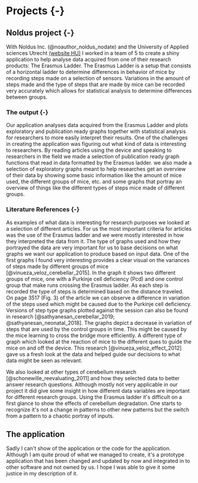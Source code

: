# Projects {-}




## Noldus project {-}

With Noldus Inc. (@noauthor_noldus_nodate) and the University of Applied sciences Utrecht [(website HU)](https://www.hu.nl/) I worked in a team of 5 to create a shiny application to help analyse data acquired from one of their research products: The Erasmus Ladder. The Erasmus Ladder is a setup that consists of a horizontal ladder to determine differences in behavior of mice by recording steps made on a selection of sensors. Variations in the amount of steps made and the type of steps that are made by mice can be recorded very accurately which allows for statistical analysis to determine differences between groups. 

### The output {-}

Our application analyses data acquired from the Erasmus Ladder and plots exploratory and publication ready graphs together with statistical analysis for researchers to more easily interpret their results. One of the challenges in creating the application was figuring out what kind of data is interesting to researchers. By reading articles using the device and speaking to researchers in the field we made a selection of publication ready graph functions that read in data formatted by the Erasmus ladder. we also made a selection of exploratory graphs meant to help researches get an overview of their data by showing some basic information like the amount of mice used, the different groups of mice, etc. and some graphs that portray an overview of things like the different types of steps mice made of different groups. 

### Literature References {-}

As examples of what data is interesting for research purposes we looked at a selection of different articles. For us the most important criteria for articles was the use of the Erasmus ladder and we were mostly interested in how they interpreted the data from it. The type of graphs used and how they portrayed the data are very important for us to base decisions on what graphs we want our application to produce based on input data. One of the first graphs I found very interesting provides a clear visual on the variances of steps made by different groups of mice [@vinueza_veloz_cerebellar_2015]. In the graph it shows two different groups of mice, one with a Purkinje cell deficiency (Pcd) and one control group that make runs crossing the Erasmus ladder. As each step is recorded the type of steps is determined based on the distance traveled. On page 3517 (Fig. 3) of the article we can observe a difference in variation of the steps used which might be caused due to the Purkinje cell deficiency. 
Versions of step type graphs plotted against the session can also be found in research [@sathyanesan_cerebellar_2019; @sathyanesan_neonatal_2018]. The graphs depict a decrease in variation of steps that are used by the control groups in time. This might be caused by the mice learning to cross the bridge more efficiently. A different type of graph which looked at the reaction of mice to the different ques to guide the mice on and off the device. This research [@vinueza_veloz_effect_2012] gave us a fresh look at the data and helped guide our decisions to what data might be seen as relevant. 

We also looked at other types of cerebellum research [@schonewille_reevaluating_2011] and how they selected data to better answer research questions. Although mostly not very applicable in our project it did give some insight in how different data variables are important for different research groups. 
Using the Erasmus ladder it's difficult on a first glance to show the effects of cerebellum degradation. One starts to recognize it's not a change in patterns to other new patterns but the switch from a pattern to a chaotic portray of inputs. 

## The application

Sadly I can't show of the application or the code for the application. Although I am quite proud of what we managed to create, it's a prototype application that has been changed and updated by now and integrated in to other software and not owned by us. I hope I was able to give it some justice in my description of it.
